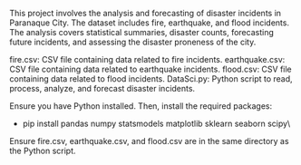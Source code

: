 This project involves the analysis and forecasting of disaster incidents in Paranaque City. The dataset includes fire, earthquake, and flood incidents. The analysis covers statistical summaries, disaster counts, forecasting future incidents, and assessing the disaster proneness of the city.

fire.csv: CSV file containing data related to fire incidents.
earthquake.csv: CSV file containing data related to earthquake incidents.
flood.csv: CSV file containing data related to flood incidents.
DataSci.py: Python script to read, process, analyze, and forecast disaster incidents.

Ensure you have Python installed. Then, install the required packages:
- pip install pandas numpy statsmodels matplotlib sklearn seaborn scipy\

Ensure fire.csv, earthquake.csv, and flood.csv are in the same directory as the Python script.
